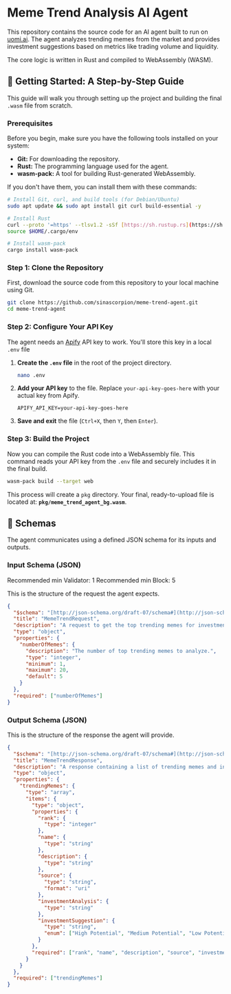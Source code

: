 # Meme Trend Analysis AI Agent

This repository contains the source code for an AI agent built to run on [uomi.ai](https://uomi.ai/). The agent analyzes trending memes from the market and provides investment suggestions based on metrics like trading volume and liquidity.

The core logic is written in Rust and compiled to WebAssembly (WASM).

## 🚀 Getting Started: A Step-by-Step Guide

This guide will walk you through setting up the project and building the final `.wasm` file from scratch.

### Prerequisites

Before you begin, make sure you have the following tools installed on your system:

* **Git:** For downloading the repository.
* **Rust:** The programming language used for the agent.
* **wasm-pack:** A tool for building Rust-generated WebAssembly.

If you don't have them, you can install them with these commands:

```bash
# Install Git, curl, and build tools (for Debian/Ubuntu)
sudo apt update && sudo apt install git curl build-essential -y

# Install Rust
curl --proto '=https' --tlsv1.2 -sSf [https://sh.rustup.rs](https://sh.rustup.rs) | sh
source $HOME/.cargo/env

# Install wasm-pack
cargo install wasm-pack
```

### Step 1: Clone the Repository

First, download the source code from this repository to your local machine using Git.

```bash
git clone https://github.com/sinascorpion/meme-trend-agent.git
cd meme-trend-agent
```

### Step 2: Configure Your API Key

The agent needs an [Apify](https://apify.com) API key to work. You'll store this key in a local `.env` file

1.  **Create the `.env` file** in the root of the project directory.

    ```bash
    nano .env
    ```

2.  **Add your API key** to the file. Replace `your-api-key-goes-here` with your actual key from Apify.

    ```
    APIFY_API_KEY=your-api-key-goes-here
    ```

3.  **Save and exit** the file (`Ctrl+X`, then `Y`, then `Enter`).

### Step 3: Build the Project

Now you can compile the Rust code into a WebAssembly file. This command reads your API key from the `.env` file and securely includes it in the final build.

```bash
wasm-pack build --target web
```

This process will create a `pkg` directory. Your final, ready-to-upload file is located at: **`pkg/meme_trend_agent_bg.wasm`**.

## 📝 Schemas

The agent communicates using a defined JSON schema for its inputs and outputs.

### Input Schema (JSON)
Recommended min Validator: 1
Recommended min Block: 5

This is the structure of the request the agent expects.

```json
{
  "$schema": "[http://json-schema.org/draft-07/schema#](http://json-schema.org/draft-07/schema#)",
  "title": "MemeTrendRequest",
  "description": "A request to get the top trending memes for investment analysis.",
  "type": "object",
  "properties": {
    "numberOfMemes": {
      "description": "The number of top trending memes to analyze.",
      "type": "integer",
      "minimum": 1,
      "maximum": 20,
      "default": 5
    }
  },
  "required": ["numberOfMemes"]
}
```

### Output Schema (JSON)

This is the structure of the response the agent will provide.

```json
{
  "$schema": "[http://json-schema.org/draft-07/schema#](http://json-schema.org/draft-07/schema#)",
  "title": "MemeTrendResponse",
  "description": "A response containing a list of trending memes and investment suggestions.",
  "type": "object",
  "properties": {
    "trendingMemes": {
      "type": "array",
      "items": {
        "type": "object",
        "properties": {
          "rank": {
            "type": "integer"
          },
          "name": {
            "type": "string"
          },
          "description": {
            "type": "string"
          },
          "source": {
            "type": "string",
            "format": "uri"
          },
          "investmentAnalysis": {
            "type": "string"
          },
          "investmentSuggestion": {
            "type": "string",
            "enum": ["High Potential", "Medium Potential", "Low Potential", "Not Recommended"]
          }
        },
        "required": ["rank", "name", "description", "source", "investmentAnalysis", "investmentSuggestion"]
      }
    }
  },
  "required": ["trendingMemes"]
}

